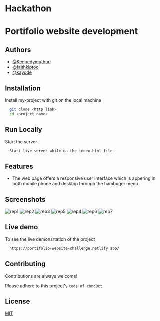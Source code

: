 

# Hackathon
# Portifolio website development




## Authors

- [@Kennedymuthuri](https://www.github.com/Kennedymuthur)
- [@faithkiptoo](https://www.github.com/faithkiptoo)
- [@kayode](https://www.github.com/olakad13)


## Installation

Install my-project with git on the local machine

```bash
  git clone <http link>
  cd <project name>
```
    
## Run Locally


Start the server

```bash
  Start live server while on the index.html file
```


## Features

- The web page offers a responsive user interface which is appering in both mobile phone and desktop through the hambuger menu


## Screenshots

![rep1](https://user-images.githubusercontent.com/82339780/184020431-0808a408-7c5d-4c32-bece-182092ccc199.png)
![rep2](https://user-images.githubusercontent.com/82339780/184020441-f9881c76-213d-4159-bf7b-54582e822d86.png)
![rep3](https://user-images.githubusercontent.com/82339780/184020450-51e2ad54-af66-4968-b44a-9ccd76819400.png)
![rep5](https://user-images.githubusercontent.com/82339780/184021879-6fc76fde-572b-4b2a-a792-6fcedfea2032.jpg)
![rep4](https://user-images.githubusercontent.com/82339780/184021899-39a4cd7d-2e9b-4cec-9b20-08322cc64456.jpg)
![rep6](https://user-images.githubusercontent.com/82339780/184020478-fccfb6d8-942c-4ced-bf3e-858de3f19ba6.jpg)
![rep7](https://user-images.githubusercontent.com/82339780/184020498-dd39b14e-7c66-4fa6-a78c-70e5ee145260.jpg)



## Live demo

To see the live demonsrtation of the project

```bash
  https://portifolio-website-challenge.netlify.app/
```


## Contributing

Contributions are always welcome!

Please adhere to this project's `code of conduct`.



## License

[MIT](https://choosealicense.com/licenses/mit/)

